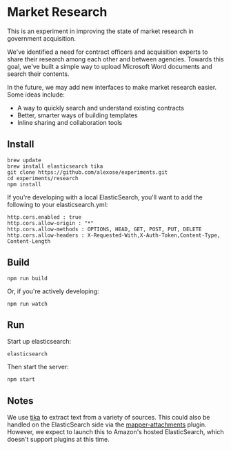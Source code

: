 Market Research
===============

This is an experiment in improving the state of market research in government acquisition.

We've identified a need for contract officers and acquisition experts to share their research among each other and between agencies.  Towards this goal, we've built a simple way to upload Microsoft Word documents and search their contents.

In the future, we may add new interfaces to make market research easier.  Some ideas include:
  * A way to quickly search and understand existing contracts
  * Better, smarter ways of building templates
  * Inline sharing and collaboration tools

Install
-------
    brew update
    brew install elasticsearch tika
    git clone https://github.com/alexose/experiments.git
    cd experiments/research
    npm install

If you're developing with a local ElasticSearch, you'll want to add the following to your elasticsearch.yml:

    http.cors.enabled : true  
    http.cors.allow-origin : "*"
    http.cors.allow-methods : OPTIONS, HEAD, GET, POST, PUT, DELETE
    http.cors.allow-headers : X-Requested-With,X-Auth-Token,Content-Type, Content-Length

Build
-----
    npm run build 

Or, if you're actively developing:
    
    npm run watch 

Run
---

Start up elasticsearch:

    elasticsearch

Then start the server:

    npm start

Notes
-----
We use [tika](http://tika.apache.org/1.12/gettingstarted.html) to extract text from a variety of sources.  This could also be handled on the ElasticSearch side via the [mapper-attachments](https://www.elastic.co/guide/en/elasticsearch/plugins/master/mapper-attachments.html) plugin.  However, we expect to launch this to Amazon's hosted ElasticSearch, which doesn't support plugins at this time.
